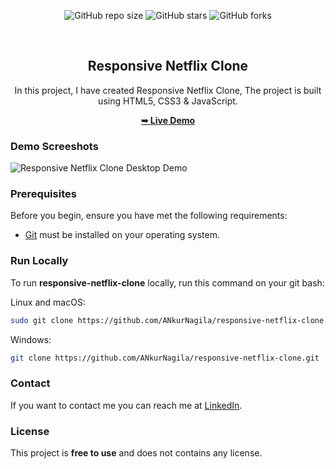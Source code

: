 <div align="center">
  
  ![GitHub repo size](https://img.shields.io/github/repo-size/geeky-prashant/responsive-netflix-clone)
  ![GitHub stars](https://img.shields.io/github/stars/geeky-prashant/responsive-netflix-clone)
  ![GitHub forks](https://img.shields.io/github/forks/geeky-prashant/responsive-netflix-clone?style=social)
  
  <br />

  <h2 align="center">Responsive Netflix Clone</h2>

  In this project, I have created Responsive Netflix Clone, The project is built using HTML5, CSS3 & JavaScript.
  
  <a href="https://geeky-prashant.github.io/responsive-netflix-clone/"><strong>➥ Live Demo</strong></a>

</div>

### Demo Screeshots

![Responsive Netflix Clone Desktop Demo](./readme-images/Responsive-Movie-Website.png "Desktop Demo")

### Prerequisites

Before you begin, ensure you have met the following requirements:

* [Git](https://git-scm.com/downloads "Download Git") must be installed on your operating system.

### Run Locally

To run **responsive-netflix-clone** locally, run this command on your git bash:

Linux and macOS:

```bash
sudo git clone https://github.com/ANkurNagila/responsive-netflix-clone.git
```

Windows:

```bash
git clone https://github.com/ANkurNagila/responsive-netflix-clone.git
```

### Contact

If you want to contact me you can reach me at [LinkedIn](https://www.linkedin.com/in/ankur-nagila-3bbb91185/).

### License

This project is **free to use** and does not contains any license.

